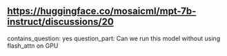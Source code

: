 ## https://huggingface.co/mosaicml/mpt-7b-instruct/discussions/20

contains_question: yes
question_part: Can we run this model without using flash_attn on GPU